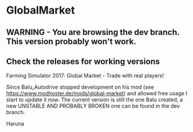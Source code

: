 # GlobalMarket

## WARNING - You are browsing the dev branch. This version probably won't work.
## Check the releases for working versions

Farming Simulator 2017: Global Market - Trade with real players!


Since Balu_Autodrive stopped development on his mod (see https://www.modhoster.de/mods/global-market) and allowed free usage I start to update it now.
The current version is still the one Balu created, a new UNSTABLE AND PROBABLY BROKEN one can be found in the dev branch.

Haruna
